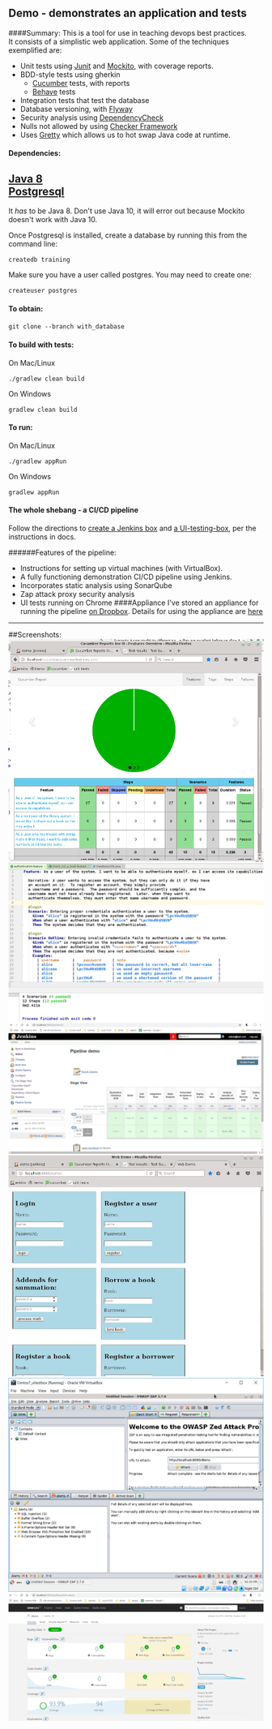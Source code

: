 ## Demo - demonstrates an application and tests

####Summary:
This is a tool for use in teaching devops best practices.  
It consists of a simplistic web application.  Some of the techniques exemplified are:
* Unit tests using [Junit](https://junit.org/junit5/) and [Mockito](https://site.mockito.org/), with coverage reports.
* BDD-style tests using gherkin
  * [Cucumber](https://docs.cucumber.io/) tests, with reports
  * [Behave](https://behave.readthedocs.io/en/latest/) tests
* Integration tests that test the database
* Database versioning, with [Flyway](https://flywaydb.org/)
* Security analysis using [DependencyCheck](https://www.owasp.org/index.php/OWASP_Dependency_Check)
* Nulls not allowed by using [Checker Framework](https://checkerframework.org/)
* Uses [Gretty](https://github.com/akhikhl/gretty) which allows us to hot swap Java code at runtime.

#### Dependencies:

[Java 8](https://www.oracle.com/technetwork/java/javase/overview/java8-2100321.html)  
[Postgresql](https://www.postgresql.org/)
---
It *has* to be Java 8.  Don't use Java 10, it will error out because Mockito doesn't work with Java 10.

Once Postgresql is installed, create a database by running this from the command line:

    createdb training

Make sure you have a user called postgres.  You may need to create one:

    createuser postgres
    
#### To obtain:
    git clone --branch with_database    
#### To build with tests:
On Mac/Linux

    ./gradlew clean build

On Windows

    gradlew clean build

#### To run:
On Mac/Linux

    ./gradlew appRun

On Windows

    gradlew appRun
    
#### The whole shebang - a CI/CD pipeline

Follow the directions to [create a Jenkins box](https://github.com/7ep/demo/blob/with_database/docs/jenkins_box_guide.txt) and [a UI-testing-box](https://github.com/7ep/demo/blob/with_database/docs/ui_test_box.txt), per the instructions
in docs.  

######Features of the pipeline:
* Instructions for setting up virtual machines (with VirtualBox).
* A fully functioning demonstration CI/CD pipeline using Jenkins.
* Incorporates static analysis using SonarQube
* Zap attack proxy security analysis
* UI tests running on Chrome
####Appliance
 I've stored an appliance for running
 the pipeline [on Dropbox](https://www.dropbox.com/s/k7eb9esw2jvglhp/Demo_Pipeline_and_test_box_Appliance.ova?dl=0).
 Details for using the appliance are [here](https://www.dropbox.com/s/d45b04iy9qelyo1/README.docx?dl=0)


---

##Screenshots:
![alt Cucumber report](https://raw.githubusercontent.com/7ep/demo/with_database/screenshots/cucumber_report.png)
![Feature file](https://raw.githubusercontent.com/7ep/demo/with_database/screenshots/feature_file.png)
![Jenkins pipeline](https://raw.githubusercontent.com/7ep/demo/with_database/screenshots/jenkins_pipeline.png)
![Webapp](https://raw.githubusercontent.com/7ep/demo/with_database/screenshots/webapp.png)
![Zap attach proxy](https://raw.githubusercontent.com/7ep/demo/with_database/screenshots/zap.png)
![SonarQube analysis](https://raw.githubusercontent.com/7ep/demo/with_database/screenshots/sonar.png)
